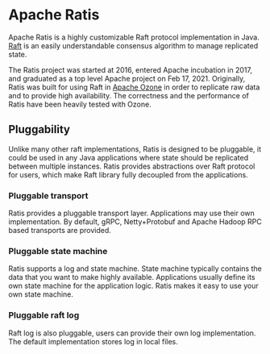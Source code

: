 <!---
  Licensed to the Apache Software Foundation (ASF) under one or more
  contributor license agreements.  See the NOTICE file distributed with
  this work for additional information regarding copyright ownership.
  The ASF licenses this file to You under the Apache License, Version 2.0
  (the "License"); you may not use this file except in compliance with
  the License.  You may obtain a copy of the License at

      http://www.apache.org/licenses/LICENSE-2.0

  Unless required by applicable law or agreed to in writing, software
  distributed under the License is distributed on an "AS IS" BASIS,
  WITHOUT WARRANTIES OR CONDITIONS OF ANY KIND, either express or implied.
  See the License for the specific language governing permissions and
  limitations under the License.
-->

# Apache Ratis
Apache Ratis is a highly customizable Raft protocol implementation in Java.
[Raft](https://raft.github.io/) is an easily understandable consensus algorithm to manage replicated state. 

The Ratis project was started at 2016,
entered Apache incubation in 2017,
and graduated as a top level Apache project on Feb 17, 2021.
Originally, Ratis was built for using Raft in [Apache Ozone](https://ozone.apache.org)
in order to replicate raw data and to provide high availability.
The correctness and the performance of Ratis have been heavily tested with Ozone.

## Pluggability

Unlike many other raft implementations,
Ratis is designed to be pluggable,
it could be used in any Java applications
where state should be replicated between multiple instances.
Ratis provides abstractions over Raft protocol for users,
which make Raft library fully decoupled from the applications.

### Pluggable transport
Ratis provides a pluggable transport layer. 
Applications may use their own implementation.
By default, gRPC, Netty+Protobuf and Apache Hadoop RPC based transports are provided.

### Pluggable state machine
Ratis supports a log and state machine. 
State machine typically contains the data that you want to make highly available.
Applications usually define its own state machine for the application logic.
Ratis makes it easy to use your own state machine.

### Pluggable raft log
Raft log is also pluggable, 
users can provide their own log implementation. 
The default implementation stores log in local files.
